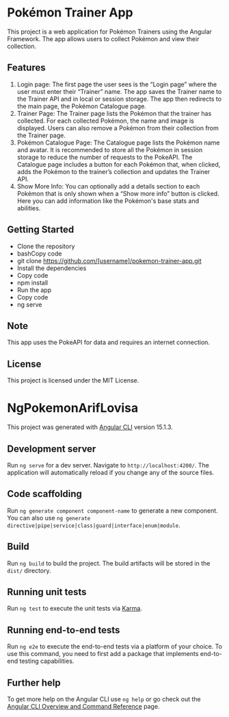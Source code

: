 # Pokémon Trainer App
This project is a web application for Pokémon Trainers using the Angular Framework. The app allows users to collect Pokémon and view their collection.
## Features
1. Login page: The first page the user sees is the “Login page” where the user must enter their “Trainer” name. The app saves the Trainer name to the Trainer API and in local or session storage. The app then redirects to the main page, the Pokémon Catalogue page.
2. Trainer Page: The Trainer page lists the Pokémon that the trainer has collected. For each collected Pokémon, the name and image is displayed. Users can also remove a Pokémon from their collection from the Trainer page.
3. Pokémon Catalogue Page: The Catalogue page lists the Pokémon name and avatar. It is recommended to store all the Pokémon in session storage to reduce the number of requests to the PokeAPI. The Catalogue page includes a button for each Pokémon that, when clicked, adds the Pokémon to the trainer’s collection and updates the Trainer API.
4. Show More Info: You can optionally add a details section to each Pokémon that is only shown when a “Show more info” button is clicked. Here you can add information like the Pokémon's base stats and abilities.

## Getting Started
- Clone the repository
- bashCopy code
- git clone https://github.com/[username]/pokemon-trainer-app.git
- Install the dependencies
- Copy code
- npm install
- Run the app
- Copy code
- ng serve

## Note
This app uses the PokeAPI for data and requires an internet connection.

## License
This project is licensed under the MIT License.

# NgPokemonArifLovisa

This project was generated with [Angular CLI](https://github.com/angular/angular-cli) version 15.1.3.

## Development server

Run `ng serve` for a dev server. Navigate to `http://localhost:4200/`. The application will automatically reload if you change any of the source files.

## Code scaffolding

Run `ng generate component component-name` to generate a new component. You can also use `ng generate directive|pipe|service|class|guard|interface|enum|module`.

## Build

Run `ng build` to build the project. The build artifacts will be stored in the `dist/` directory.

## Running unit tests

Run `ng test` to execute the unit tests via [Karma](https://karma-runner.github.io).

## Running end-to-end tests

Run `ng e2e` to execute the end-to-end tests via a platform of your choice. To use this command, you need to first add a package that implements end-to-end testing capabilities.

## Further help

To get more help on the Angular CLI use `ng help` or go check out the [Angular CLI Overview and Command Reference](https://angular.io/cli) page.

